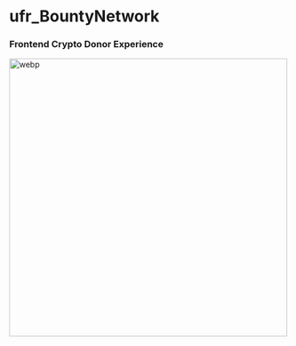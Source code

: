 # ufr_BountyNetwork

### Frontend Crypto Donor Experience 

<img src="https://i.imgur.com/7cKMimU.jpg" alt="webp"  width="500" height="500"/>


